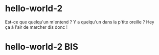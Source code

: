 # hello-world-2

Est-ce que quelqu'un m'entend ?
Y a quelqu'un dans la p'tite oreille ?
Hey ça à l'air de marcher dis donc ! 
# hello-world-2 BIS
